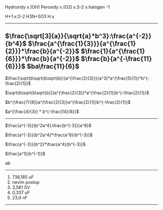 Hydroxidy x.(OH)
Peroxidy x.(O2)
x.S-2
x.halogen -1

H+1.x.O-2
H3N+5O3
H.x

---

$\frac{\sqrt[3]{a}}{\sqrt{a}*b^3}:\frac{a^{-2}}{b^4}$
$\frac{a^{\frac{1}{3}}}{a^{\frac{1}{2}}}*\frac{b}{a^{-2}}$
$\frac{1}{a^{\frac{1}{6}}}*\frac{b}{a^{-2}}$
$\frac{b}{a^{-\frac{11}{6}}}$
$ba\frac{11}{6}$
---
$\frac{\sqrt{b\sqrt{b\sqrt{b}}}a^{\frac{2}{3}}}{a^3}*a^{\frac{5}{1}}*b^{-\frac{2}{1}}$

$\sqrt{b\sqrt{b\sqrt{b}}}a^{\frac{2}{3}}*a^{\frac{2}{1}}b^{-\frac{2}{1}}$

$b^{\frac{7}{8}}a^{\frac{2}{3}}a^{\frac{2}{1}}b^{-\frac{2}{1}}$

$a^{\frac{4}{3}} * b^{-\frac{14}{8}}$

---
$\frac{a^{-3}}{b^2a^4}:\frac{b^{-3}}{a^8}$

$\frac{a^{-3}}{b^2a^4}*\frac{a^8}{b^{-3}}$

$\frac{a^{-3}}{b^2}*\frac{a^4}{b^{-3}}$

$\frac{a^1}{b^{-1}}$

$ab$

---

1. 736,185 uF
2. nevim postup
3. 3,581  GV
4. 0,337 uF
5. 23,9 nF

---

